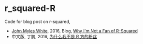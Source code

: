 # r_squared-R
Code for blog post on r-squared, 
- [John Myles White](http://www.johnmyleswhite.com/), 2016, Blog, [Why I'm Not a Fan of R-Squared](http://www.johnmyleswhite.com/notebook/2016/07/23/why-im-not-a-fan-of-r-squared/) 
- 中文版, 丁鹏, 2016, [为什么我不是 R 方的粉丝](https://cosx.org/2016/09/why-im-not-a-fan-of-r-squared/)
